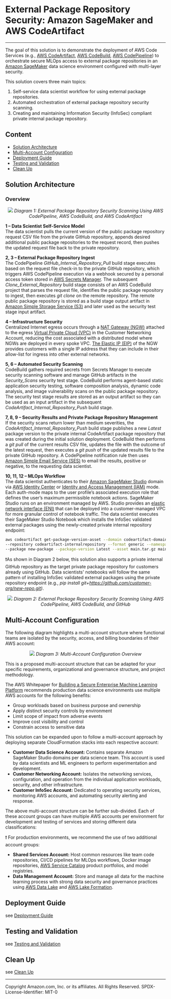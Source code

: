 # External Package Repository Security: Amazon SageMaker and AWS CodeArtifact
---
The goal of this solution is to demonstrate the deployment of AWS Code Services (e.g., [AWS CodeArtifact](https://docs.aws.amazon.com/codeartifact/latest/ug/welcome.html), [AWS CodeBuild](https://docs.aws.amazon.com/codebuild/latest/userguide/welcome.html), [AWS CodePipeline](https://docs.aws.amazon.com/codepipeline/latest/userguide/welcome.html)) to orchestrate secure MLOps access to external package repositories in an [Amazon SageMaker](https://docs.aws.amazon.com/sagemaker/latest/dg/whatis.html) data science environment configured with multi-layer security.

This solution covers three main topics:
1. Self-service data scientist workflow for using external package repositories.
2. Automated orchestration of external package repository security scanning.
3. Creating and maintaining Information Security (InfoSec) compliant private internal package repository.

## Content
- [Solution Architecture](#solution-architecture)
- [Multi-Account Configuration](#multi-account-configuration)
- [Deployment Guide](#deployment)
- [Testing and Validation](#testing-and-validation)
- [Clean Up](#clean-up)

## Solution Architecture

### Overview

<p align="center">
  <img src="design/codeartifact-overview.svg">
  <em>Diagram 1: External Package Repository Security Scanning Using AWS CodePipeline, AWS CodeBuild, and AWS CodeArtifact</em>
</p>

**1 – Data Scientist Self-Service Model**  
The data scientist pulls the current version of the public package repository request CSV file from the private GitHub repository, appends desired additional public package repositories to the request record, then pushes the updated request file back to the private repository.

**2, 3 – External Package Repository Ingest**  
The CodePipeline _GitHub_Internal_Repository_Pull_ build stage executes based on the request file check-in to the private GitHub repository, which triggers AWS CodePipeline execution via a webhook secured by a personal access token stored in [AWS Secrets Manager](https://docs.aws.amazon.com/secretsmanager/latest/userguide/intro.html). The subsequent _Clone_External_Repository_ build stage consists of an AWS CodeBuild project that parses the request file, identifies the public package repository to ingest, then executes _git clone_ on the remote repository. The remote public package repository is stored as a build stage output artifact in [Amazon Simple Storage Service (S3)](https://docs.aws.amazon.com/AmazonS3/latest/userguide/Welcome.html) and later used as the security test stage input artifact.

**4 – Infrastructure Security**  
Centralized Internet egress occurs through a [NAT Gateway (NGW)](https://docs.aws.amazon.com/vpc/latest/userguide/vpc-nat-gateway.html) attached to the egress [Virtual Private Cloud (VPC)](https://docs.aws.amazon.com/toolkit-for-visual-studio/latest/user-guide/vpc-tkv.html) in the Customer Networking Account, reducing the cost associated with a distributed model where NGWs are deployed in every spoke VPC. [The Elastic IP (EIP)](https://docs.aws.amazon.com/vpc/latest/userguide/vpc-nat-gateway.html) of the NGW provides customers with a single IP address that they can include in their allow-list for ingress into other external networks.

**5, 6 – Automated Security Scanning**  
CodeBuild gathers required secrets from Secrets Manager to execute security scanning software and manage GitHub artifacts in the _Security_Scans_ security test stage. CodeBuild performs agent-based static application security testing, software composition analysis, dynamic code analysis, and image vulnerability scans on the public package repository. The security test stage results are stored as an output artifact so they can be used as an input artifact in the subsequent _CodeArtifact_Internal_Repository_Push_ build stage. 

**7, 8, 9 – Security Results and Private Package Repository Management**  
If the security scans return lower than medium severities, the _CodeArtifact_Internal_Repository_Push_ build stage publishes a new _Latest_ package version to the private internal CodeArtifact package repository that was created during the initial solution deployment. CodeBuild then performs a _git pull_ of the current results CSV file, updates the file with the outcome of the latest request, then executes a _git push_ of the updated results file to the private GitHub repository. A CodePipeline notification rule then uses [Amazon Simple Email Service (SES)](https://docs.aws.amazon.com/ses/latest/dg/Welcome.html) to email the results, positive or negative, to the requesting data scientist.

**10, 11, 12 – MLOps Workflow**  
The data scientist authenticates to their [Amazon SageMaker Studio](https://docs.aws.amazon.com/sagemaker/latest/dg/studio.html) domain via [AWS Identity Center](https://docs.aws.amazon.com/singlesignon/latest/userguide/what-is.html) or [Identity and Access Management (IAM)](https://docs.aws.amazon.com/sagemaker/latest/dg/security-iam.html) mode. Each auth-mode maps to the user profile’s associated execution role that defines the user’s maximum permissible notebook actions. SageMaker Studio runs on an environment managed by AWS. Studio provides an [elastic network interface (ENI)](https://docs.aws.amazon.com/AWSEC2/latest/UserGuide/using-eni.html) that can be deployed into a customer-managed VPC for more granular control of notebook traffic. The data scientist executes their SageMaker Studio Notebook which installs the InfoSec validated external packages using the newly-created private internal repository endpoint:

```sh
aws codeartifact get-package-version-asset --domain codeartifact-domain \
--repository codeartifact-internalrepository --format generic --namespace new-namespace \
--package new-package --package-version Latest --asset main.tar.gz main.tar.gz
```

❗As shown in Diagram 2 below, this solution also supports a private internal GitHub repository as the target private package repository for customers already using GitHub. Data scientists' notebooks will follow the same pattern of installing InfoSec validated external packages using the private repository endpoint (e.g., _pip install git+https://github.com/customer-org/new-repo.git)_.

<p align="center">
  <img src="design/github-overview.svg">
  <em>Diagram 2: External Package Repository Security Scanning Using AWS CodePipeline, AWS CodeBuild, and GitHub</em>
</p>

## Multi-Account Configuration
The following diagram highlights a multi-account structure where functional teams are isolated by the security, access, and billing boundaries of their AWS account:

<p align="center">
  <img src="design/multi-account-overview.svg">
  <em>Diagram 3: Multi-Account Configuration Overview</em>
</p>

This is a proposed multi-account structure that can be adapted for your specific requirements, organizational and governance structure, and project methodology.

The AWS Whitepaper for [Building a Secure Enterprise Machine Learning Platform](https://docs.aws.amazon.com/whitepapers/latest/build-secure-enterprise-ml-platform/aws-accounts.html) recommends production data science environments use multiple AWS accounts for the following benefits:
- Group workloads based on business purpose and ownership
- Apply distinct security controls by environment
- Limit scope of impact from adverse events
- Improve cost visibility and control
- Constrain access to sensitive data

This solution can be expanded upon to follow a multi-account approach by deploying separate CloudFormation stacks into each respective account:
- **Customer Data Science Account:** Contains separate Amazon SageMaker Studio domains per data science team. This account is used by data scientists and ML engineers to perform experimentation and development.
- **Customer Networking Account:** Isolates the networking services, configuration, and operation from the individual application workloads, security, and other infrastructure. 
- **Customer InfoSec Account:** Dedicated to operating security services, monitoring AWS accounts, and automating security alerting and response.

The above multi-account structure can be further sub-divided. Each of these account groups can have multiple AWS accounts per environment for development and testing of services and storing different data classifications: 

❗ For production environments, we recommend the use of two additional account groups:
- **Shared Services Account:** Host common resources like team code repositories, CI/CD pipelines for MLOps workflows, Docker image repositories, [AWS Service Catalog](https://docs.aws.amazon.com/servicecatalog/latest/adminguide/introduction.html) product portfolios, and model registries. 
- **Data Management Account:** Store and manage all data for the machine learning process with strong data security and governance practices using [AWS Data Lake](https://aws.amazon.com/solutions/implementations/data-lake-solution/) and [AWS Lake Formation](https://aws.amazon.com/lake-formation/).

## Deployment Guide
see [Deployment Guide](documentation/deployment-guide.md)

## Testing and Validation
see [Testing and Validation](documentation/testing-and-validation.md)

## Clean Up
see [Clean Up](documentation/clean-up.md)

---

Copyright Amazon.com, Inc. or its affiliates. All Rights Reserved.
SPDX-License-Identifier: MIT-0
